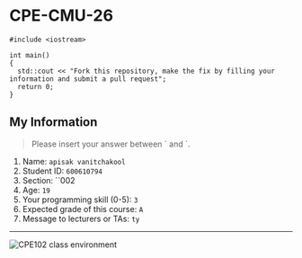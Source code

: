 # CPE-CMU-26
>
```
#include <iostream>

int main()
{
  std::cout << "Fork this repository, make the fix by filling your information and submit a pull request";
  return 0;
}
```

## My Information
> Please insert your answer between \` and \`.

1. Name: `apisak vanitchakool`
2. Student ID: `600610794`
3. Section: ``002
4. Age: `19`
5. Your programming skill (0-5): `3`
6. Expected grade of this course: `A`
7. Message to lecturers or TAs: `ty`

---
![CPE102 class environment](https://github.com/tmwatchanan/CPE-CMU-26/raw/master/cpe102_class_envi.jpg)

